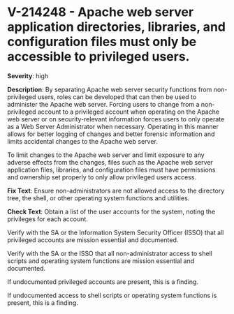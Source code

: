 # V-214248 - Apache web server application directories,  libraries, and configuration files must only be accessible to privileged users.

**Severity**: high

**Description**:
By separating Apache web server security functions from non-privileged users, roles can be developed that can then be used to administer the Apache web server. Forcing users to change from a non-privileged account to a privileged account when operating on the Apache web server or on security-relevant information forces users to only operate as a Web Server Administrator when necessary. Operating in this manner allows for better logging of changes and better forensic information and limits accidental changes to the Apache web server.

To limit changes to the Apache web server and limit exposure to any adverse effects from the changes, files such as the Apache web server application files, libraries, and configuration files must have permissions and ownership set properly to only allow privileged users access.

**Fix Text**:
 Ensure non\-administrators are not allowed access to the directory tree, the shell, or other operating system functions and utilities\.

**Check Text**:
Obtain a list of the user accounts for the system, noting the privileges for each account.

Verify with the SA or the Information System Security Officer (ISSO) that all privileged accounts are mission essential and documented.

Verify with the SA or the ISSO that all non-administrator access to shell scripts and operating system functions are mission essential and documented.

If undocumented privileged accounts are present, this is a finding.

If undocumented access to shell scripts or operating system functions is present, this is a finding.
